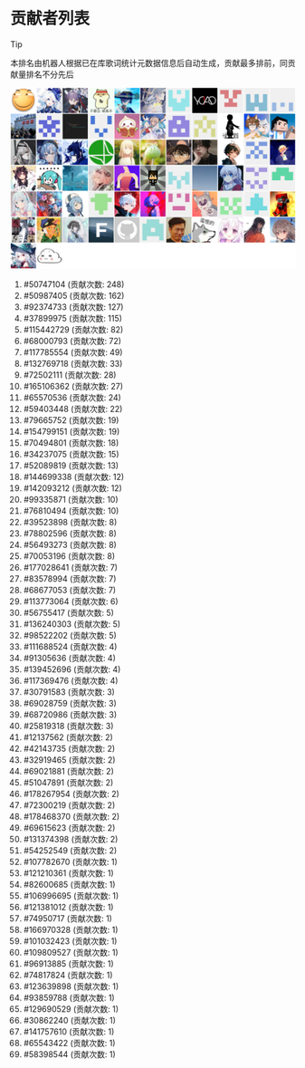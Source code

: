 # 贡献者列表

> [!TIP]
> 本排名由机器人根据已在库歌词统计元数据信息后自动生成，贡献最多排前，同贡献量排名不分先后

![贡献者头像画廊](./CONTRIBUTORS.svg)

1. #50747104 (贡献次数: 248)
2. #50987405 (贡献次数: 162)
3. #92374733 (贡献次数: 127)
4. #37899975 (贡献次数: 115)
5. #115442729 (贡献次数: 82)
6. #68000793 (贡献次数: 72)
7. #117785554 (贡献次数: 49)
8. #132769718 (贡献次数: 33)
9. #72502111 (贡献次数: 28)
10. #165106362 (贡献次数: 27)
11. #65570536 (贡献次数: 24)
12. #59403448 (贡献次数: 22)
13. #79665752 (贡献次数: 19)
14. #154799151 (贡献次数: 19)
15. #70494801 (贡献次数: 18)
16. #34237075 (贡献次数: 15)
17. #52089819 (贡献次数: 13)
18. #144699338 (贡献次数: 12)
19. #142093212 (贡献次数: 12)
20. #99335871 (贡献次数: 10)
21. #76810494 (贡献次数: 10)
22. #39523898 (贡献次数: 8)
23. #78802596 (贡献次数: 8)
24. #56493273 (贡献次数: 8)
25. #70053196 (贡献次数: 8)
26. #177028641 (贡献次数: 7)
27. #83578994 (贡献次数: 7)
28. #68677053 (贡献次数: 7)
29. #113773064 (贡献次数: 6)
30. #56755417 (贡献次数: 5)
31. #136240303 (贡献次数: 5)
32. #98522202 (贡献次数: 5)
33. #111688524 (贡献次数: 4)
34. #91305636 (贡献次数: 4)
35. #139452696 (贡献次数: 4)
36. #117369476 (贡献次数: 4)
37. #30791583 (贡献次数: 3)
38. #69028759 (贡献次数: 3)
39. #68720986 (贡献次数: 3)
40. #25819318 (贡献次数: 3)
41. #12137562 (贡献次数: 2)
42. #42143735 (贡献次数: 2)
43. #32919465 (贡献次数: 2)
44. #69021881 (贡献次数: 2)
45. #51047891 (贡献次数: 2)
46. #178267954 (贡献次数: 2)
47. #72300219 (贡献次数: 2)
48. #178468370 (贡献次数: 2)
49. #69615623 (贡献次数: 2)
50. #131374398 (贡献次数: 2)
51. #54252549 (贡献次数: 2)
52. #107782670 (贡献次数: 1)
53. #121210361 (贡献次数: 1)
54. #82600685 (贡献次数: 1)
55. #106996695 (贡献次数: 1)
56. #121381012 (贡献次数: 1)
57. #74950717 (贡献次数: 1)
58. #166970328 (贡献次数: 1)
59. #101032423 (贡献次数: 1)
60. #109809527 (贡献次数: 1)
61. #96913885 (贡献次数: 1)
62. #74817824 (贡献次数: 1)
63. #123639898 (贡献次数: 1)
64. #93859788 (贡献次数: 1)
65. #129690529 (贡献次数: 1)
66. #30862240 (贡献次数: 1)
67. #141757610 (贡献次数: 1)
68. #65543422 (贡献次数: 1)
69. #58398544 (贡献次数: 1)
